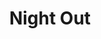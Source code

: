 ---
title: "Night Out"
draft: false
slug: "night-out"
weight: "4"
mainpage: true
related: true

block_project: {
	description: "(description coming soon)",
	bgcolor: "#0D0D0D",
	fontcolor: "#fff",
	work: [ 
		{class: "gallery-col-12 w-md-75", src: "img/illustration_night-out-01.jpg"},
		{class: "gallery-col-5 offset-md-2 pr-md-3", src: "img/illustration_night-out-02.jpg"},
		{class: "gallery-col-5 offset-md-2 pl-md-3", src: "img/illustration_night-out-03.jpg"}
	]
}

---